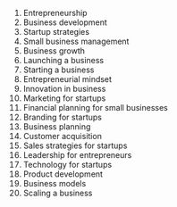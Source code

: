1. Entrepreneurship
2. Business development
3. Startup strategies
4. Small business management
5. Business growth
6. Launching a business
7. Starting a business
8. Entrepreneurial mindset
9. Innovation in business
10. Marketing for startups
11. Financial planning for small businesses
12. Branding for startups
13. Business planning
14. Customer acquisition
15. Sales strategies for startups
16. Leadership for entrepreneurs
17. Technology for startups
18. Product development
19. Business models
20. Scaling a business


